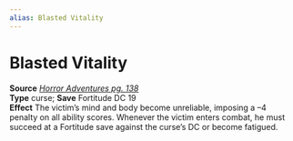 ```yaml
---
alias: Blasted Vitality
---
```


# Blasted Vitality

**Source** [_Horror Adventures pg. 138_](http://paizo.com/products/btpy9n5a?Pathfinder-Roleplaying-Game-Horror-Adventures)  
**Type** curse; **Save** Fortitude DC 19  
**Effect** The victim’s mind and body become unreliable, imposing a –4 penalty on all ability scores. Whenever the victim enters combat, he must succeed at a Fortitude save against the curse’s DC or become fatigued.
